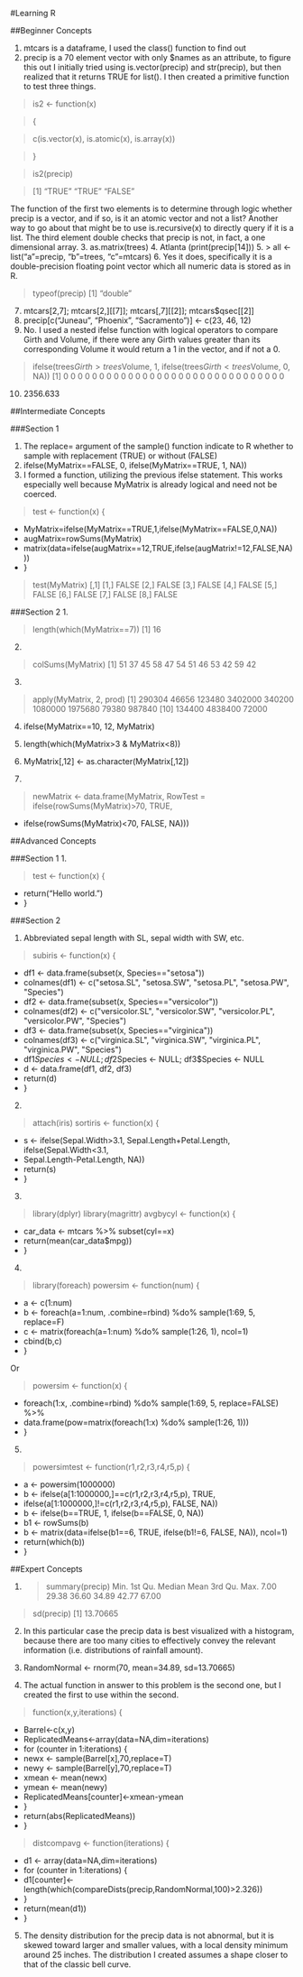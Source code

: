 #Learning R

##Beginner Concepts
1.	mtcars is a dataframe, I used the class() function to find out
2.	precip is a 70 element vector with only $names as an attribute, to figure this out I initially tried using is.vector(precip) and str(precip), but then realized that it returns TRUE for list(). I then created a primitive function to test three things. 

> is2 <- function(x)

> {

> c(is.vector(x), is.atomic(x), is.array(x))

> }

> is2(precip)

> [1] “TRUE”     “TRUE”     “FALSE” 

The function of the first two elements is to determine through logic whether precip is a vector, and if so, is it an atomic vector and not a list? Another way to go about that might be to use is.recursive(x) to directly query if it is a list. The third element double checks that precip is not, in fact, a one dimensional array.
3.	as.matrix(trees)
4.	Atlanta (print(precip[14]))
5.	> all <- list(“a”=precip, “b”=trees, “c”=mtcars)
6.	Yes it does, specifically it is a double-precision floating point vector which all numeric data is stored as in R.

> typeof(precip)
[1] “double”

7.	mtcars[2,7]; mtcars[2,][[7]]; mtcars[,7][[2]]; mtcars$qsec[[2]]
8.	precip[c(“Juneau”, “Phoenix”, “Sacramento”)] <- c(23, 46, 12)
9.	No. I used a nested ifelse function with logical operators to compare Girth and Volume, if there were any Girth values greater than its corresponding Volume it would return a 1 in the vector, and if not a 0.

> ifelse(trees$Girth>trees$Volume, 1, ifelse(trees$Girth<trees$Volume, 0, NA))
[1] 0 0 0 0 0 0 0 0 0 0 0 0 0 0 0 0 0 0 0 0 0 0 0 0 0 0 0 0 0 0 0

10.	2356.633





##Intermediate Concepts

###Section 1
1.	The replace= argument of the sample() function indicate to R whether to sample with replacement (TRUE) or without (FALSE)
2.	ifelse(MyMatrix==FALSE, 0, ifelse(MyMatrix==TRUE, 1, NA))
3.	I formed a function, utilizing the previous ifelse statement. This works especially well because MyMatrix is already logical and need not be coerced.
> test <- function(x) {
+ MyMatrix=ifelse(MyMatrix==TRUE,1,ifelse(MyMatrix==FALSE,0,NA))
+ augMatrix=rowSums(MyMatrix)
+ matrix(data=ifelse(augMatrix==12,TRUE,ifelse(augMatrix!=12,FALSE,NA)))
+ }
> test(MyMatrix)
		[,1]
[1,]	FALSE
[2,]	FALSE
[3,]	FALSE
[4,]	FALSE
[5,]	FALSE
[6,]	FALSE
[7,]	FALSE
[8,]	FALSE

###Section 2
1.	
> length(which(MyMatrix==7))
[1]  16
2.	
> colSums(MyMatrix)
[1]  51   37   45   58   47   54   51   46   53   42   59   42
3.	
> apply(MyMatrix, 2, prod)
[1]   290304     46656     123480     3402000     340200     1080000     1975680     79380     987840
[10]   134400     4838400     72000

4.	ifelse(MyMatrix==10, 12, MyMatrix)
5.	length(which(MyMatrix>3 & MyMatrix<8))
6.	MyMatrix[,12] <- as.character(MyMatrix[,12])

7.	

> newMatrix <- data.frame(MyMatrix, RowTest = ifelse(rowSums(MyMatrix)>70, TRUE,
+ ifelse(rowSums(MyMatrix)<70, FALSE, NA)))


##Advanced Concepts

###Section 1
1.	
> test <- function(x) {
+ return(“Hello world.”)
+ }

###Section 2
1.	Abbreviated sepal length with SL, sepal width with SW, etc.

> subiris <- function(x) {
+ df1 <- data.frame(subset(x, Species=="setosa"))
+ colnames(df1) <- c("setosa.SL", "setosa.SW", "setosa.PL", "setosa.PW", "Species")
+ df2 <- data.frame(subset(x, Species=="versicolor"))
+ colnames(df2) <- c("versicolor.SL", "versicolor.SW", "versicolor.PL", "versicolor.PW", "Species")
+ df3 <- data.frame(subset(x, Species=="virginica"))
+ colnames(df3) <- c("virginica.SL", "virginica.SW", "virginica.PL", "virginica.PW", "Species")
+ df1$Species <- NULL; df2$Species <- NULL; df3$Species <- NULL
+ d <- data.frame(df1, df2, df3)
+ return(d)
+ }
2.	
> attach(iris)
> sortiris <- function(x) {
+ s <- ifelse(Sepal.Width>3.1, Sepal.Length+Petal.Length, ifelse(Sepal.Width<3.1, 
+ Sepal.Length-Petal.Length, NA))
+ return(s)
+ }
3.	
> library(dplyr)
> library(magrittr)
> avgbycyl <- function(x) {
+ car_data <- mtcars %>% subset(cyl==x)
+ return(mean(car_data$mpg))
+ }




4.	
> library(foreach)
> powersim <- function(num) {
+ a <- c(1:num)
+ b <- foreach(a=1:num, .combine=rbind) %do% sample(1:69, 5, replace=F)
+ c <- matrix(foreach(a=1:num) %do% sample(1:26, 1), ncol=1)
+ cbind(b,c)
+ }

Or

> powersim <- function(x) {
+ foreach(1:x, .combine=rbind) %do% sample(1:69, 5, replace=FALSE) %>%
+ data.frame(pow=matrix(foreach(1:x) %do% sample(1:26, 1)))
+ }

5.	
> powersimtest <- function(r1,r2,r3,r4,r5,p) {
+ a <- powersim(1000000)
+ b <- ifelse(a[1:1000000,]==c(r1,r2,r3,r4,r5,p), TRUE, 
+ ifelse(a[1:1000000,]!=c(r1,r2,r3,r4,r5,p), FALSE, NA))
+ b <- ifelse(b==TRUE, 1, ifelse(b==FALSE, 0, NA))
+ b1 <- rowSums(b)
+ b <- matrix(data=ifelse(b1==6, TRUE, ifelse(b1!=6, FALSE, NA)), ncol=1)
+ return(which(b))
+ }


##Expert Concepts
1.	> summary(precip)
Min. 1st Qu.  Median    Mean 3rd Qu.    Max. 
7.00   29.38   36.60   34.89   42.77   67.00 
> sd(precip)
[1] 13.70665

2.	In this particular case the precip data is best visualized with a histogram, because there are too many cities to effectively convey the relevant information (i.e. distributions of rainfall amount).
3.	RandomNormal <- rnorm(70, mean=34.89, sd=13.70665)


4.	The actual function in answer to this problem is the second one, but I created the first to use within the second.
> function(x,y,iterations) {
+ Barrel<-c(x,y)
+ ReplicatedMeans<-array(data=NA,dim=iterations)
+ for (counter in 1:iterations) {
+ newx <- sample(Barrel[x],70,replace=T)
+ newy <- sample(Barrel[y],70,replace=T)
+ xmean <- mean(newx)
+ ymean <- mean(newy)
+ ReplicatedMeans[counter]<-xmean-ymean
+ }
+ return(abs(ReplicatedMeans))
+ }
> distcompavg <- function(iterations) {
+ d1 <- array(data=NA,dim=iterations)
+ for (counter in 1:iterations) {
+ d1[counter]<-length(which(compareDists(precip,RandomNormal,100)>2.326))
+ }
+ return(mean(d1))
+ }
5.	The density distribution for the precip data is not abnormal, but it is skewed toward larger and smaller values, with a local density minimum around 25 inches. The distribution I created assumes a shape closer to that of the classic bell curve.
